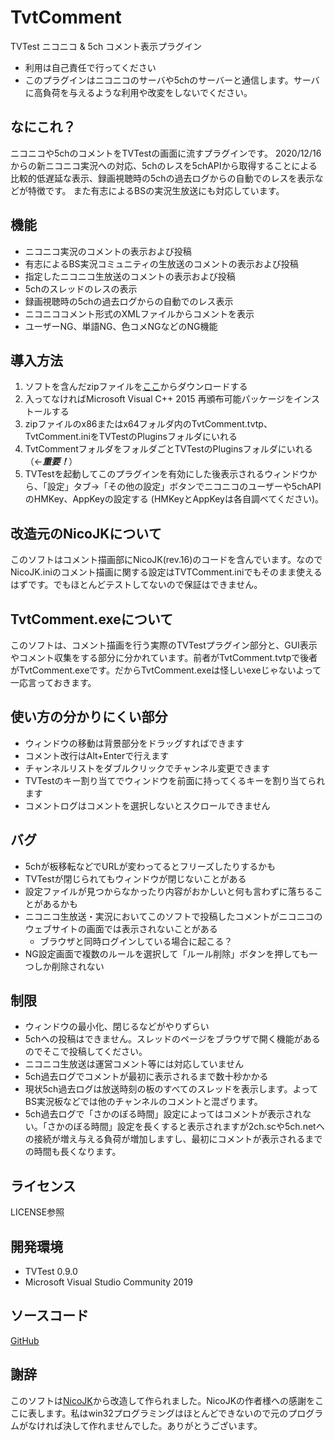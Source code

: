 # TvtComment

TVTest ニコニコ & 5ch コメント表示プラグイン

- 利用は自己責任で行ってください
- このプラグインはニコニコのサーバや5chのサーバーと通信します。サーバに高負荷を与えるような利用や改変をしないでください。


## なにこれ？
ニコニコや5chのコメントをTVTestの画面に流すプラグインです。
2020/12/16からの新ニコニコ実況への対応、5chのレスを5chAPIから取得することによる比較的低遅延な表示、録画視聴時の5chの過去ログからの自動でのレスを表示などが特徴です。
また有志によるBSの実況生放送にも対応しています。


## 機能
- ニコニコ実況のコメントの表示および投稿
- 有志によるBS実況コミュニティの生放送のコメントの表示および投稿
- 指定したニコニコ生放送のコメントの表示および投稿
- 5chのスレッドのレスの表示
- 録画視聴時の5chの過去ログからの自動でのレス表示
- ニコニココメント形式のXMLファイルからコメントを表示
- ユーザーNG、単語NG、色コメNGなどのNG機能


## 導入方法
1. ソフトを含んだzipファイルを[ここ](https://github.com/silane/TVTComment/releases)からダウンロードする
2. 入ってなければMicrosoft Visual C++ 2015 再頒布可能パッケージをインストールする
3. zipファイルのx86またはx64フォルダ内のTvtComment.tvtp、TvtComment.iniをTVTestのPluginsフォルダにいれる
4. TvtCommentフォルダをフォルダごとTVTestのPluginsフォルダにいれる（←***重要！***）
5. TVTestを起動してこのプラグインを有効にした後表示されるウィンドウから、「設定」タブ->「その他の設定」ボタンでニコニコのユーザーや5chAPIのHMKey、AppKeyの設定する (HMKeyとAppKeyは各自調べてください)。


## 改造元のNicoJKについて
このソフトはコメント描画部にNicoJK(rev.16)のコードを含んでいます。なのでNicoJK.iniのコメント描画に関する設定はTVTComment.iniでもそのまま使えるはずです。でもほとんどテストしてないので保証はできません。


## TvtComment.exeについて
このソフトは、コメント描画を行う実際のTVTestプラグイン部分と、GUI表示やコメント収集をする部分に分かれています。前者がTvtComment.tvtpで後者がTvtComment.exeです。だからTvtComment.exeは怪しいexeじゃないよって一応言っておきます。


## 使い方の分かりにくい部分
- ウィンドウの移動は背景部分をドラッグすればできます
- コメント改行はAlt+Enterで行えます
- チャンネルリストをダブルクリックでチャンネル変更できます
- TVTestのキー割り当てでウィンドウを前面に持ってくるキーを割り当てられます
- コメントログはコメントを選択しないとスクロールできません


## バグ
- 5chが板移転などでURLが変わってるとフリーズしたりするかも
- TVTestが閉じられてもウィンドウが閉じないことがある
- 設定ファイルが見つからなかったり内容がおかしいと何も言わずに落ちることがあるかも
- ニコニコ生放送・実況においてこのソフトで投稿したコメントがニコニコのウェブサイトの画面では表示されないことがある
    - ブラウザと同時ログインしている場合に起こる？
- NG設定画面で複数のルールを選択して「ルール削除」ボタンを押しても一つしか削除されない


## 制限
- ウィンドウの最小化、閉じるなどがやりずらい
- 5chへの投稿はできません。スレッドのページをブラウザで開く機能があるのでそこで投稿してください。
- ニコニコ生放送は運営コメント等には対応していません
- 5ch過去ログでコメントが最初に表示されるまで数十秒かかる
- 現状5ch過去ログは放送時刻の板のすべてのスレッドを表示します。よってBS実況板などでは他のチャンネルのコメントと混ざります。
- 5ch過去ログで「さかのぼる時間」設定によってはコメントが表示されない。「さかのぼる時間」設定を長くすると表示されますが2ch.scや5ch.netへの接続が増え与える負荷が増加しますし、最初にコメントが表示されるまでの時間も長くなります。


## ライセンス
LICENSE参照


## 開発環境
- TVTest 0.9.0
- Microsoft Visual Studio Community 2019


## ソースコード
[GitHub](https://github.com/silane/TVTComment)


## 謝辞
このソフトは[NicoJK](https://github.com/rutice/NicoJK)から改造して作られました。NicoJKの作者様への感謝をここに表します。私はwin32プログラミングはほとんどできないので元のプログラムがなければ決して作れませんでした。ありがとうございます。
